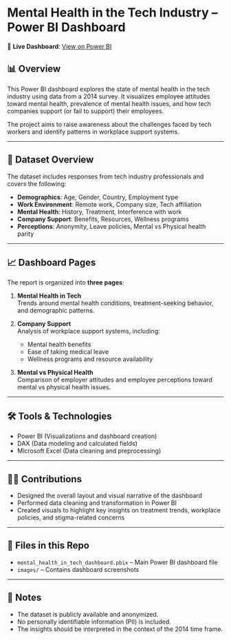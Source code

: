# Mental Health in the Tech Industry – Power BI Dashboard

🔗 **Live Dashboard**: [View on Power BI](https://app.powerbi.com/view?r=eyJrIjoiYTMzNDkxZGEtYmIzOC00OGZjLTkyNTItODNmZDc3MWQwODAxIiwidCI6ImVhZjYyNGM4LWEwYzQtNDE5NS04N2QyLTQ0M2U1ZDc1MTZjZCIsImMiOjh9&pageName=46ff05aa065047e1abdb)

## 📊 Overview

This Power BI dashboard explores the state of mental health in the tech industry using data from a 2014 survey. It visualizes employee attitudes toward mental health, prevalence of mental health issues, and how tech companies support (or fail to support) their employees.

The project aims to raise awareness about the challenges faced by tech workers and identify patterns in workplace support systems.

---

## 📁 Dataset Overview

The dataset includes responses from tech industry professionals and covers the following:

- **Demographics**: Age, Gender, Country, Employment type  
- **Work Environment**: Remote work, Company size, Tech affiliation  
- **Mental Health**: History, Treatment, Interference with work  
- **Company Support**: Benefits, Resources, Wellness programs  
- **Perceptions**: Anonymity, Leave policies, Mental vs Physical health parity

---

## 📈 Dashboard Pages

The report is organized into **three pages**:

1. **Mental Health in Tech**  
   Trends around mental health conditions, treatment-seeking behavior, and demographic patterns.

2. **Company Support**  
   Analysis of workplace support systems, including:
   - Mental health benefits
   - Ease of taking medical leave
   - Wellness programs and resource availability

3. **Mental vs Physical Health**  
   Comparison of employer attitudes and employee perceptions toward mental vs physical health issues.

---

## 🛠️ Tools & Technologies

- Power BI (Visualizations and dashboard creation)
- DAX (Data modeling and calculated fields)
- Microsoft Excel (Data cleaning and preprocessing)

---

## 🙋‍♂️ Contributions

- Designed the overall layout and visual narrative of the dashboard
- Performed data cleaning and transformation in Power BI
- Created visuals to highlight key insights on treatment trends, workplace policies, and stigma-related concerns

---

## 📁 Files in this Repo

- `mental_health_in_tech_dashboard.pbix` – Main Power BI dashboard file
- `images/` – Contains dashboard screenshots

---

## 📌 Notes

- The dataset is publicly available and anonymized.
- No personally identifiable information (PII) is included.
- The insights should be interpreted in the context of the 2014 time frame.

